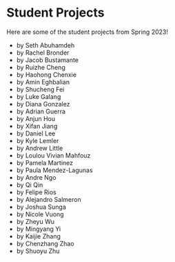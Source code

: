 # Student Projects

Here are some of the student projects from Spring 2023!

* [](StudentProjects/SethAbuhamdeh) by Seth Abuhamdeh
* [](StudentProjects/RachelBronder) by Rachel Bronder
* [](StudentProjects/JacobBustamante) by Jacob Bustamante
* [](StudentProjects/RuizheCheng) by Ruizhe Cheng
* [](StudentProjects/HaohongChenxie) by Haohong Chenxie
* [](StudentProjects/AminEghbalian) by Amin Eghbalian
* [](StudentProjects/ShuchengFei) by Shucheng Fei
* [](StudentProjects/LukeGalang) by Luke Galang
* [](StudentProjects/DianaGonzalez) by Diana Gonzalez
* [](StudentProjects/AdrianGuerra) by Adrian Guerra
* [](StudentProjects/AnjunHou) by Anjun Hou
* [](StudentProjects/XifanJiang) by Xifan Jiang
* [](StudentProjects/DanielLee) by Daniel Lee
* [](StudentProjects/KyleLemler) by Kyle Lemler
* [](StudentProjects/AndrewLittle) by Andrew Little
* [](StudentProjects/LoulouVivianMahfouz) by Loulou Vivian Mahfouz
* [](StudentProjects/PamelaMartinez) by Pamela Martinez
* [](StudentProjects/PaulaMendez-Lagunas) by Paula Mendez-Lagunas
* [](StudentProjects/AndreNgo) by Andre Ngo
* [](StudentProjects/QiQin) by Qi Qin
* [](StudentProjects/FelipeRios) by Felipe Rios
* [](StudentProjects/AlejandroSalmeron) by Alejandro Salmeron
* [](StudentProjects/JoshuaSunga) by Joshua Sunga
* [](StudentProjects/NicoleVuong) by Nicole Vuong
* [](StudentProjects/ZheyuWu) by Zheyu Wu
* [](StudentProjects/MingyangYi) by Mingyang Yi
* [](StudentProjects/KaijieZhang) by Kaijie Zhang
* [](StudentProjects/ChenzhangZhao) by Chenzhang Zhao
* [](StudentProjects/ShuoyuZhu) by Shuoyu Zhu